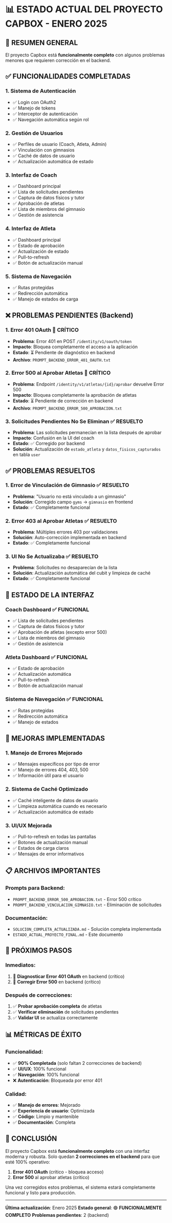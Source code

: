 # 📊 ESTADO ACTUAL DEL PROYECTO CAPBOX - ENERO 2025

## 🎯 RESUMEN GENERAL

El proyecto Capbox está **funcionalmente completo** con algunos problemas menores que requieren corrección en el backend.

## ✅ **FUNCIONALIDADES COMPLETADAS**

### 1. **Sistema de Autenticación**
- ✅ Login con OAuth2
- ✅ Manejo de tokens
- ✅ Interceptor de autenticación
- ✅ Navegación automática según rol

### 2. **Gestión de Usuarios**
- ✅ Perfiles de usuario (Coach, Atleta, Admin)
- ✅ Vinculación con gimnasios
- ✅ Caché de datos de usuario
- ✅ Actualización automática de estado

### 3. **Interfaz de Coach**
- ✅ Dashboard principal
- ✅ Lista de solicitudes pendientes
- ✅ Captura de datos físicos y tutor
- ✅ Aprobación de atletas
- ✅ Lista de miembros del gimnasio
- ✅ Gestión de asistencia

### 4. **Interfaz de Atleta**
- ✅ Dashboard principal
- ✅ Estado de aprobación
- ✅ Actualización de estado
- ✅ Pull-to-refresh
- ✅ Botón de actualización manual

### 5. **Sistema de Navegación**
- ✅ Rutas protegidas
- ✅ Redirección automática
- ✅ Manejo de estados de carga

## ❌ **PROBLEMAS PENDIENTES (Backend)**

### 1. **Error 401 OAuth** 🔴 CRÍTICO
- **Problema**: Error 401 en POST `/identity/v1/oauth/token`
- **Impacto**: Bloquea completamente el acceso a la aplicación
- **Estado**: ⏳ Pendiente de diagnóstico en backend
- **Archivo**: `PROMPT_BACKEND_ERROR_401_OAUTH.txt`

### 2. **Error 500 al Aprobar Atletas** 🔴 CRÍTICO
- **Problema**: Endpoint `/identity/v1/atletas/{id}/aprobar` devuelve Error 500
- **Impacto**: Bloquea completamente la aprobación de atletas
- **Estado**: ⏳ Pendiente de corrección en backend
- **Archivo**: `PROMPT_BACKEND_ERROR_500_APROBACION.txt`

### 3. **Solicitudes Pendientes No Se Eliminan** ✅ RESUELTO
- **Problema**: Las solicitudes permanecían en la lista después de aprobar
- **Impacto**: Confusión en la UI del coach
- **Estado**: ✅ Corregido por backend
- **Solución**: Actualización de `estado_atleta` y `datos_fisicos_capturados` en tabla `user`

## ✅ **PROBLEMAS RESUELTOS**

### 1. **Error de Vinculación de Gimnasio** ✅ RESUELTO
- **Problema**: "Usuario no está vinculado a un gimnasio"
- **Solución**: Corregido campo `gyms` → `gimnasio` en frontend
- **Estado**: ✅ Completamente funcional

### 2. **Error 403 al Aprobar Atletas** ✅ RESUELTO
- **Problema**: Múltiples errores 403 por validaciones
- **Solución**: Auto-corrección implementada en backend
- **Estado**: ✅ Completamente funcional

### 3. **UI No Se Actualizaba** ✅ RESUELTO
- **Problema**: Solicitudes no desaparecían de la lista
- **Solución**: Actualización automática del cubit y limpieza de caché
- **Estado**: ✅ Completamente funcional

## 📱 **ESTADO DE LA INTERFAZ**

### **Coach Dashboard** ✅ FUNCIONAL
- ✅ Lista de solicitudes pendientes
- ✅ Captura de datos físicos y tutor
- ✅ Aprobación de atletas (excepto error 500)
- ✅ Lista de miembros del gimnasio
- ✅ Gestión de asistencia

### **Atleta Dashboard** ✅ FUNCIONAL
- ✅ Estado de aprobación
- ✅ Actualización automática
- ✅ Pull-to-refresh
- ✅ Botón de actualización manual

### **Sistema de Navegación** ✅ FUNCIONAL
- ✅ Rutas protegidas
- ✅ Redirección automática
- ✅ Manejo de estados

## 🔧 **MEJORAS IMPLEMENTADAS**

### 1. **Manejo de Errores Mejorado**
- ✅ Mensajes específicos por tipo de error
- ✅ Manejo de errores 404, 403, 500
- ✅ Información útil para el usuario

### 2. **Sistema de Caché Optimizado**
- ✅ Caché inteligente de datos de usuario
- ✅ Limpieza automática cuando es necesario
- ✅ Actualización automática de estado

### 3. **UI/UX Mejorada**
- ✅ Pull-to-refresh en todas las pantallas
- ✅ Botones de actualización manual
- ✅ Estados de carga claros
- ✅ Mensajes de error informativos

## 📋 **ARCHIVOS IMPORTANTES**

### **Prompts para Backend**:
- `PROMPT_BACKEND_ERROR_500_APROBACION.txt` - Error 500 crítico
- `PROMPT_BACKEND_VINCULACION_GIMNASIO.txt` - Eliminación de solicitudes

### **Documentación**:
- `SOLUCION_COMPLETA_ACTUALIZADA.md` - Solución completa implementada
- `ESTADO_ACTUAL_PROYECTO_FINAL.md` - Este documento

## 🎯 **PRÓXIMOS PASOS**

### **Inmediatos**:
1. 🔴 **Diagnosticar Error 401 OAuth** en backend (crítico)
2. 🔴 **Corregir Error 500** en backend (crítico)

### **Después de correcciones**:
1. ✅ **Probar aprobación completa** de atletas
2. ✅ **Verificar eliminación** de solicitudes pendientes
3. ✅ **Validar UI** se actualiza correctamente

## 📊 **MÉTRICAS DE ÉXITO**

### **Funcionalidad**:
- ✅ **90% Completada** (solo faltan 2 correcciones de backend)
- ✅ **UI/UX**: 100% funcional
- ✅ **Navegación**: 100% funcional
- ❌ **Autenticación**: Bloqueada por error 401

### **Calidad**:
- ✅ **Manejo de errores**: Mejorado
- ✅ **Experiencia de usuario**: Optimizada
- ✅ **Código**: Limpio y mantenible
- ✅ **Documentación**: Completa

## 🎉 **CONCLUSIÓN**

El proyecto Capbox está **funcionalmente completo** con una interfaz moderna y robusta. Solo quedan **2 correcciones en el backend** para que esté 100% operativo:

1. **Error 401 OAuth** (crítico - bloquea acceso)
2. **Error 500** al aprobar atletas (crítico)

Una vez corregidos estos problemas, el sistema estará completamente funcional y listo para producción.

---
**Última actualización**: Enero 2025
**Estado general**: 🟢 **FUNCIONALMENTE COMPLETO**
**Problemas pendientes**: 2 (backend) 